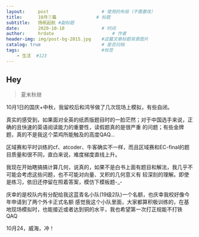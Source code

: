 ```yaml
---
layout:     post                    # 使用的布局（不需要改）
title:      10月①篇               # 标题 
subtitle:   扬帆起航 #副标题
date:       2020-10-10              # 时间
author:     hrdate                      # 作者
header-img: img/post-bg-2015.jpg    #这篇文章标题背景图片
catalog: true                       # 是否归档
tags:                               #标签
    - 生活  #123
---
```


## Hey
>夏末秋继

10月1日的国庆+中秋，我留校后和鸿爷做了几次现场上模拟，有些自闭。

真实的感受到，如果面对全英的纸质版题目时的一脸茫然；对于中国选手来说，正确的且快速的英语阅读能力的重要性，读假题真的是很严重
的问题；有些金牌题，真的不是我这个菜鸡所能触及的高度QAQ...

区域赛和平时训练的cf、atcoder、牛客确实不一样，而且区域赛和EC-final的题目质量和很不同，直白来说，难度梯度直线上升。

我现在开始瞎搞搞计算几何，说真的，如果不是白书上面有题目和解法，我几乎不可能会考虑这些问题，也不可能对向量、叉积的几何意义有
较深刻的理解。即使是练习，依旧还停留在照着答案，模仿下模板题-_-

庆幸的是校队内有分配给我这蓝青名小队(19级2队)一个名额，也庆幸我校好像今年申请到了两个外卡正式名额
感觉我这个小队里面，大家都算积极训练的，在基地现场模拟时，也能接近或者达到铜的水平，我也希望第一次打正规能不打铁QAQ

10月24，威海，冲！
